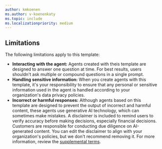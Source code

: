 ```yaml
---
author: kmkoenen
ms.author: v-koenenkaty
ms.topic: include
ms.localizationpriority: medium
---
```


<!-- markdownlint-disable MD041-->

## Limitations

The following limitations apply to this template:

- **Interacting with the agent:** Agents created with theis template are designed to answer one question at time. For best results, users shouldn't ask multiple or compound questions in a single prompt.
- **Handling sensitive information:** When you create agents with this template, it's your responsibility to ensure that any personal or sensitive information used in the agent is handled according to your organization's data privacy policies.
- **Incorrect or harmful responses:** Although agents based on this template are designed to prevent the output of incorrect and harmful content, these agents use generative AI technology, which can sometimes make mistakes. A disclaimer is included to remind users to verify accuracy before making decisions, especially financial decisions. Customers are responsible for conducting due diligence on AI-generated content. You can edit the disclaimer to align with your organization's policies, but we don't recommend removing it. For more information, review the [supplemental terms](https://www.microsoft.com/business-applications/legal/supp-powerplatform-preview/).